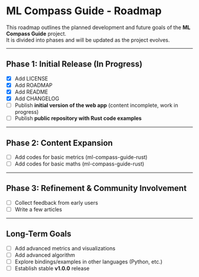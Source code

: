 # ML Compass Guide - Roadmap

This roadmap outlines the planned development and future goals of the **ML Compass Guide** project.  
It is divided into phases and will be updated as the project evolves.

---

## Phase 1: Initial Release (In Progress)

- [x] Add LICENSE
- [x] Add ROADMAP
- [x] Add README
- [x] Add CHANGELOG
- [ ] Publish **initial version of the web app** (content incomplete, work in progress)
- [ ] Publish **public repository with Rust code examples**

---

## Phase 2: Content Expansion

- [ ] Add codes for basic metrics (ml-compass-guide-rust)
- [ ] Add codes for basic maths (ml-compass-guide-rust)

---

## Phase 3: Refinement & Community Involvement

- [ ] Collect feedback from early users
- [ ] Write a few articles

---

## Long-Term Goals

- [ ] Add advanced metrics and visualizations
- [ ] Add advanced algorithm
- [ ] Explore bindings/examples in other languages (Python, etc.)
- [ ] Establish stable **v1.0.0** release
